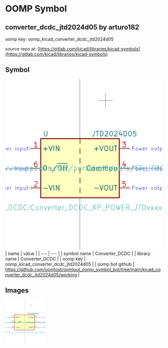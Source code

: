# OOMP Symbol  
## converter_dcdc_jtd2024d05  by arturo182  
  
oomp key: oomp_kicad_converter_dcdc_jtd2024d05  
  
source repo at: [https://gitlab.com/kicad/libraries/kicad-symbols](https://gitlab.com/kicad/libraries/kicad-symbols)  
## Symbol  
  
[![working.png](working_600.png)](working.png)  
| name | value | 
| --- | --- | 
| symbol name | Converter_DCDC | 
| library name | Converter_DCDC | 
| oomp key | oomp_kicad_converter_dcdc_jtd2024d05 | 
| oomp bot github | https://github.com/oomlout/oomlout_oomp_symbol_bot/tree/main/kicad_converter_dcdc_jtd2024d05/working | 
## Images  
  
[![working.png](working_140.png)](working.png)  

